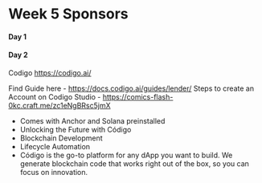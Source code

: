 # Week 5 Sponsors

#### Day 1

#### Day 2

Codigo https://codigo.ai/

Find Guide here - https://docs.codigo.ai/guides/lender/
Steps to create an Account on Codigo Studio - https://comics-flash-0kc.craft.me/zc1eNgBRsc5jmX

- Comes with Anchor and Solana preinstalled
- Unlocking the Future with Código
- Blockchain Development
- Lifecycle Automation
- Código is the go-to platform for any dApp you want to build. We generate blockchain code that works right out of the box, so you can focus on innovation.